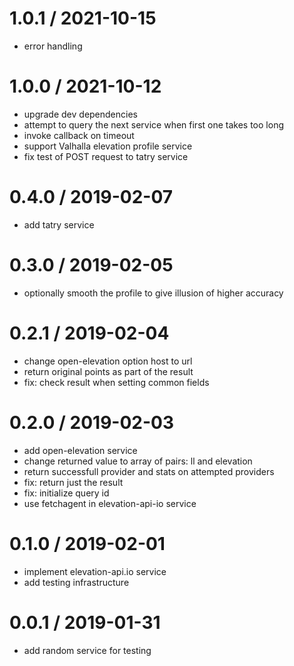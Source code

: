 
1.0.1 / 2021-10-15
==================

 * error handling

1.0.0 / 2021-10-12
==================

 * upgrade dev dependencies
 * attempt to query the next service when first one takes too long
 * invoke callback on timeout
 * support Valhalla elevation profile service
 * fix test of POST request to tatry service

0.4.0 / 2019-02-07
==================

 * add tatry service

0.3.0 / 2019-02-05
==================

 * optionally smooth the profile to give illusion of higher accuracy

0.2.1 / 2019-02-04
==================

 * change open-elevation option host to url
 * return original points as part of the result
 * fix: check result when setting common fields

0.2.0 / 2019-02-03
==================

 * add open-elevation service
 * change returned value to array of pairs: ll and elevation
 * return successfull provider and stats on attempted providers
 * fix: return just the result
 * fix: initialize query id
 * use fetchagent in elevation-api-io service

0.1.0 / 2019-02-01
==================

 * implement elevation-api.io service
 * add testing infrastructure

0.0.1 / 2019-01-31
==================

 * add random service for testing
